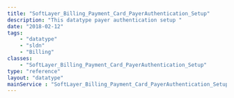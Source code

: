 ```yaml
---
title: "SoftLayer_Billing_Payment_Card_PayerAuthentication_Setup"
description: "This datatype payer authentication setup "
date: "2018-02-12"
tags:
    - "datatype"
    - "sldn"
    - "Billing"
classes:
    - "SoftLayer_Billing_Payment_Card_PayerAuthentication_Setup"
type: "reference"
layout: "datatype"
mainService : "SoftLayer_Billing_Payment_Card_PayerAuthentication_Setup"
---
```

